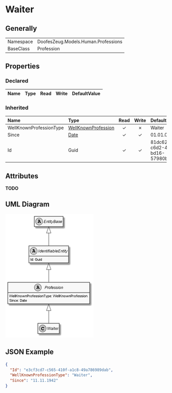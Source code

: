﻿# Waiter

## Generally

|||
|:-|:-|
|Namespace|DoofesZeug.Models.Human.Professions|
|BaseClass|Profession|

## Properties

### Declared

|Name|Type|Read|Write|DefaultValue|
|:---|:---|:--:|:---:|:-----------|

### Inherited

|Name|Type|Read|Write|DefaultValue|
|:---|:---|:--:|:---:|:-----------|
|WellKnownProfessionType|[WellKnownProfession](../../Enumerations/DoofesZeug.Models.Human.Professions\WellKnownProfession.md)|&#x2713;|&#x2717;|Waiter|
|Since|[Date](../../Models/DoofesZeug.Models.DateAndTime\Date.md)|&#x2713;|&#x2713;|01.01.0001|
|Id|Guid|&#x2713;|&#x2713;|81dc6259-c6d2-41bf-bd16-57980b20ff73|

## Attributes

**TODO**

## UML Diagram

![Waiter.png](./Waiter.png "Waiter")

## JSON Example

```json
{
  "Id": "e3cf3cd7-c565-410f-a1c8-49a786989dab",
  "WellKnownProfessionType": "Waiter",
  "Since": "11.11.1942"
}
```

